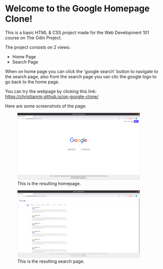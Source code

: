 # Welcome to the Google Homepage Clone!

This is a basic HTML & CSS project made for the Web Development 101 course on The Odin Project.

The project consists on 2 views:
* Home Page
* Search Page

When on home page you can click the 'google search' button to navigate to the search page, also from the search page you van clic the google logo to go back to the home page.

You can try the webpage by clicking this link:
https://christianrm.github.io/op-google-clone/

Here are some screenshots of the page:


<figure>
  <img src="https://github.com/ChristianRM/op-google-clone/blob/main/images/HomepageSS.png?raw=true" width="400">
  <figcaption>This is the resulting homepage.</figcaption>
</figure>
<figure>
  <img src="https://github.com/ChristianRM/op-google-clone/blob/main/images/SearchpageSS.png?raw=true" width="400">
  <figcaption>This is the resulting search page.</figcaption>
</figure>

